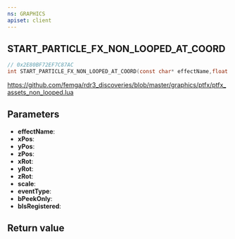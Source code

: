 ```yaml
---
ns: GRAPHICS
apiset: client
---
```

## START_PARTICLE_FX_NON_LOOPED_AT_COORD

```c
// 0x2E80BF72EF7C87AC
int START_PARTICLE_FX_NON_LOOPED_AT_COORD(const char* effectName,float xPos,float yPos,float zPos,float xRot,float yRot,float zRot,float scale,int eventType,BOOL bPeekOnly,BOOL bIsRegistered);
```

https://github.com/femga/rdr3_discoveries/blob/master/graphics/ptfx/ptfx_assets_non_looped.lua

## Parameters
* **effectName**:
* **xPos**:
* **yPos**:
* **zPos**:
* **xRot**:
* **yRot**:
* **zRot**:
* **scale**:
* **eventType**:
* **bPeekOnly**:
* **bIsRegistered**:

## Return value